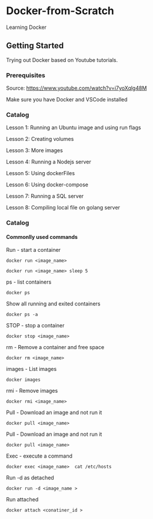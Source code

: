 # Docker-from-Scratch
Learning Docker

## Getting Started

Trying out Docker based on Youtube tutorials.

### Prerequisites

Source: https://www.youtube.com/watch?v=i7yoXqlg48M

Make sure you have Docker and VSCode installed


### Catalog

Lesson 1: Running an Ubuntu image and using run flags

Lesson 2: Creating volumes

Lesson 3: More images

Lesson 4: Running a Nodejs server

Lesson 5: Using dockerFiles

Lesson 6: Using docker-compose

Lesson 7: Running a SQL server

Lesson 8: Compiling local file on golang server


### Catalog

#### Commonlly used  commands

Run - start a container
````
docker run <image_name>
````
````
docker run <image_name> sleep 5
````
ps - list containers
````
docker ps
````

Show all running and exited containers
````
docker ps -a
````

STOP - stop a container
````
docker stop <image_name>
````

rm - Remove a container and free space
````
docker rm <image_name>
````

images - List images
````
docker images
````

rmi - Remove images
````
docker rmi <image_name>
````

Pull - Download an image and not run it
````
docker pull <image_name>
````

Pull - Download an image and not run it
````
docker pull <image_name>
````

Exec - execute a command
````
docker exec <image_name>  cat /etc/hosts
````

Run -d as detached
````
docker run -d <image_name >
````

Run  attached
````
docker attach <conatiner_id >
````